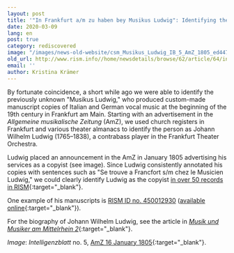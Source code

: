 ```yaml
---
layout: post
title: '"In Frankfurt a/m zu haben bey Musikus Ludwig": Identifying the Copyist Johann Wilhelm Ludwig'
date: 2020-03-09
lang: en
post: true
category: rediscovered
image: "/images/news-old-website/csm_Musikus_Ludwig_IB_5_AmZ_1805_ed447cb28e.jpg"
old_url: http://www.rism.info//home/newsdetails/browse/62/article/64/in-frankfurt-am-zu-haben-bey-musikus-ludwig-identifying-the-copyist-johann-wilhelm-ludwig.html
email: ''
author: Kristina Krämer
---
```


By fortunate coincidence, a short while ago we were able to identify the previously unknown "Musikus Ludwig," who produced custom-made manuscript copies of Italian and German vocal music at the beginning of the 19th century in Frankfurt am Main. Starting with an advertisement in the _Allgemeine musikalische Zeitung_ (AmZ), we used church registers in Frankfurt and various theater almanacs to identify the person as Johann Wilhelm Ludwig (1765–1838), a contrabass player in the Frankfurt Theater Orchestra.

Ludwig placed an announcement in the AmZ in January 1805 advertising his services as a copyist (see image). Since Ludwig consistently annotated his copies with sentences such as "Se trouve a Francfort s/m chez le Musicien Ludwig," we could clearly identify Ludwig as the copyist [in over 50 records in RISM](https://opac.rism.info/metaopac/perma.do;jsessionid=DD73EF53B1C23D16CD921E798BD6369E.touch01?v=rism&q=-1%3d%22pe41023353%22){:target="_blank"}.

One example of his manuscripts is [RISM ID no. 450012930](https://opac.rism.info/search?id=450012930&Language=en "external-link-new-window") ([available online](https://nbn-resolving.de/urn:nbn:de:bsz:31-78540){:target="_blank"}).

For the biography of Johann Wilhelm Ludwig, see the article in [_Musik und Musiker am Mittelrhein 2_](http://mmm2.mugemir.de/doku.php?id=ludwigjw){:target="_blank"}.


_Image_: _Intelligenzblatt_ no. 5, [AmZ 16 January 1805](http://anno.onb.ac.at/cgi-content/anno?aid=aml&datum=18050116&seite=9){:target="_blank"}.


